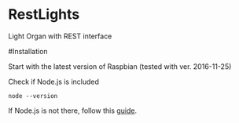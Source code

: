# RestLights
Light Organ with REST interface

#Installation

Start with the latest version of Raspbian (tested with ver. 2016-11-25)

Check if Node.js is included
```
node --version
```

If Node.js is not there, follow this [guide](http://raspberryalphaomega.org.uk/2014/06/11/installing-and-using-node-js-on-raspberry-pi/ "nstalling and using node.js on Raspberry Pi").